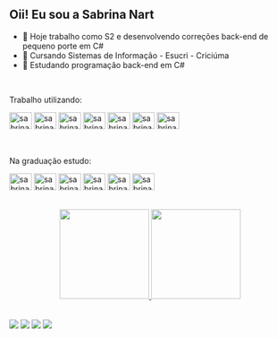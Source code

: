 ## Oii! Eu sou a Sabrina Nart

- 🔭 Hoje trabalho como S2 e desenvolvendo correções back-end de pequeno porte em C# 
- 🌱 Cursando Sistemas de Informação - Esucri - Criciúma
- 🌿 Estudando programação back-end em C#

<br>

Trabalho utilizando:
<div> 
  <img img align="center" alt="sabrina-nart" height="30" width="40" 
src="https://cdn.jsdelivr.net/gh/devicons/devicon/icons/visualstudio/visualstudio-plain.svg"/>  
  <img img align="center" alt="sabrina-nart" height="30" width="40" src="https://cdn.jsdelivr.net/gh/devicons/devicon/icons/csharp/csharp-original.svg"/> 
  <img img align="center" alt="sabrina-nart" height="30" width="40" src="https://cdn.jsdelivr.net/gh/devicons/devicon/icons/dotnetcore/dotnetcore-original.svg"/>        
  <img align="center" alt="sabrina-nart" height="30" width="40"  
src="https://cdn.jsdelivr.net/gh/devicons/devicon/icons/oracle/oracle-original.svg"/>
  <img align="center" alt="sabrina-nart" height="30" width="40" src="https://cdn.jsdelivr.net/gh/devicons/devicon/icons/azure/azure-original-wordmark.svg"/>
  <img align="center" alt="sabrina-nart" height="30" width="40" src="https://cdn.jsdelivr.net/gh/devicons/devicon/icons/git/git-original.svg"/>
  <img align="center" alt="sabrina-nart" height="30" width="40" src="https://cdn.jsdelivr.net/gh/devicons/devicon/icons/github/github-original.svg"/>  
</div><br><br>

Na graduação estudo:
<div>
  <img img align="center" alt="sabrina-nart" height="30" width="40" src="https://cdn.jsdelivr.net/gh/devicons/devicon/icons/java/java-original.svg"/>  
   <img img align="center" alt="sabrina-nart" height="30" width="40" src="https://cdn.jsdelivr.net/gh/devicons/devicon/icons/postgresql/postgresql-plain-wordmark.svg"/>     
  <img img align="center" alt="sabrina-nart" height="30" width="40" 
src="https://cdn.jsdelivr.net/gh/devicons/devicon/icons/html5/html5-plain-wordmark.svg"/>  
  <img img align="center" alt="sabrina-nart" height="30" width="40" 
src="https://cdn.jsdelivr.net/gh/devicons/devicon/icons/css3/css3-plain-wordmark.svg"/>
  <img img align="center" alt="sabrina-nart" height="30" width="40" 
src="https://cdn.jsdelivr.net/gh/devicons/devicon/icons/javascript/javascript-original.svg"/>
  <img img align="center" alt="sabrina-nart" height="30" width="40" 
src="https://cdn.jsdelivr.net/gh/devicons/devicon/icons/php/php-plain.svg"/>
</div><br><br>

<div align="center">
  <a href="https://github.com/sabrina-nart">
  <img height="160em" src="https://github-readme-stats.vercel.app/api?username=sabrina-nart&show_icons=true&theme=radical&include_all_commits=true&count_private=true"/>
  <img height="160em" src="https://github-readme-stats.vercel.app/api/top-langs/?username=sabrina-nart&layout=compact&langs_count=7&theme=radical"/>
</div><br><br>
 
<div> 
   <a href="https://www.linkedin.com/in/sabrina-comin-nart-98053a1b3/" target="_blank"><img src="https://img.shields.io/badge/-LinkedIn-%230077B5?style=for-the-badge&logo=linkedin&logoColor=white" target="_blank"></a>  
<a href = "mailto:sabrinacominnart@gmail.com"><img src="https://img.shields.io/badge/-Gmail-%23333?style=for-the-badge&logo=gmail&logoColor=white" target="_blank"></a>
  <a href="https://www.instagram.com/sabrinacominnart/" target="_blank"><img src="https://img.shields.io/badge/-Instagram-%23E4405F?style=for-the-badge&logo=instagram&logoColor=white" target="_blank"></a>
 <a href="https://www.youtube.com/channel/UCsfGUF2oAKwzytvZZelcCHA" target="_blank"><img src="https://img.shields.io/badge/YouTube-FF0000?style=for-the-badge&logo=youtube&logoColor=white" target="_blank"></a>


  
</div>



